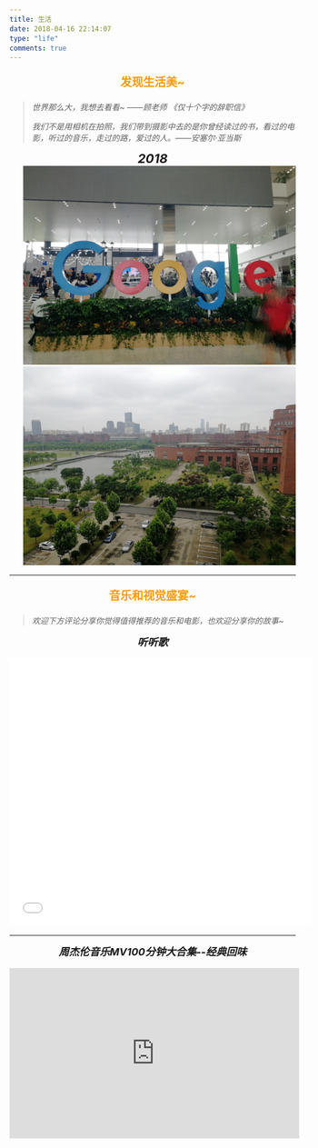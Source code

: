```yaml
---
title: 生活
date: 2018-04-16 22:14:07
type: "life"
comments: true
---
```


<p align="center" style="font-size:20px;font-weight: bold;color:#ff9900;">
    发现生活美~
</p>

> *世界那么大，我想去看看~ ——顾老师 《仅十个字的辞职信》*
>
> *我们不是用相机在拍照，我们带到摄影中去的是你曾经读过的书，看过的电影，听过的音乐，走过的路，爱过的人。——安塞尔·亚当斯*

<p align="center" style="font-size:22px;font-weight: bold;font-style:oblique;margin:0 0 0px 0;">2018</p>

<div align="left">
	<ul style="margin:0px 0 0 0;" aligin="left">
        <li style="list-style-type:none;"><img src="./images/sh001.jpg" alt="" width="500px" height="350px"></li>
        <li style="list-style-type:none;"><img src="./images/xx001.jpg" alt="" width="500px" height="350px"></li>
    </ul>
</div>


---



<p align="center" style="font-size:20px;font-weight: bold;color:#ff9900;">
    音乐和视觉盛宴~
</p>

> *欢迎下方评论分享你觉得值得推荐的音乐和电影，也欢迎分享你的故事~* 



<p align="center" style="font-size:18px;font-weight: bold;font-style:oblique;margin:0 0 0px 0;">听听歌</p>

<br/>

<iframe frameborder="no" border="0" marginwidth="0" marginheight="0" width=530 height=470 src="//music.163.com/outchain/player?type=0&id=2637966813&auto=0&height=430"></iframe>

---

<p align="center" style="font-size:18px;font-weight: bold;font-style:oblique;margin:0 0 0px 0;">周杰伦音乐MV100分钟大合集--经典回味</p>

<br/> 

<iframe height=300 width=510 src='http://player.youku.com/embed/XMTU0ODEwMzM3Ng==' frameborder=0 'allowfullscreen'></iframe>